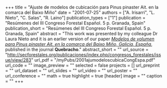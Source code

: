 +++
title = "Ajuste de modelos de cubicación para Pinus pinaster Ait. en la comarca del Baixo Miño"
date = "2001-07-25"
authors = ["A. Irisarri", "L. Nieto", "C. Salas", "R. Laino"]
publication_types = ["1"]
publication = "Resúmenes del III Congreso Forestal Español.  5 p. Granada, Spain"
publication_short = "Resúmenes del III Congreso Forestal Español.  5 p. Granada, Spain"
abstract = "This work was presented by my colleague Dr Laura Nieto and it is an earlier version of our paper [*Modelos de volumen para Pinus pinaster Ait. en la comarca del Baixo Miño, Galicia, España*](https://eljatib.com/publication/2005-12-01_modelos_de_volumen_p/), published in the journal **Quebracho**."
abstract_short = ""
url_source = "http://secforestales.org/publicaciones/index.php/congresos_forestales/issue/view/283"
url_pdf = "/myPubs/2001ajumodeloscubicaCongEspa.pdf"
url_code = ""
image_preview = ""
selected = false
projects = []
url_preprint = ""
url_dataset = ""
url_slides = ""
url_video = ""
url_poster = ""
url_conference = ""
math = true
highlight = true
[header]
image = ""
caption = ""
+++
